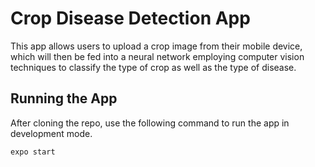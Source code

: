# Crop Disease Detection App
This app allows users to upload a crop image from their mobile device, which will then be fed into a neural network employing computer vision techniques to classify the type of crop as well as the type of disease.

## Running the App
After cloning the repo, use the following command to run the app in development mode.
```aidl
expo start
```
